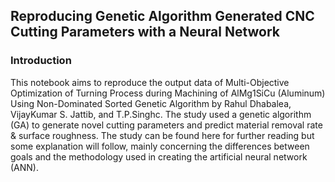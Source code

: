 
## Reproducing Genetic Algorithm Generated CNC Cutting Parameters with a Neural Network
### Introduction

This notebook aims to reproduce the output data of Multi-Objective Optimization of Turning Process during Machining of AlMg1SiCu (Aluminum) Using Non-Dominated Sorted Genetic Algorithm by Rahul Dhabalea, VijayKumar S. Jattib, and T.P.Singhc. The study used a genetic algorithm (GA) to generate novel cutting parameters and predict material removal rate & surface roughness. The study can be found here for further reading but some explanation will follow, mainly concerning the differences between goals and the methodology used in creating the artificial neural network (ANN).
